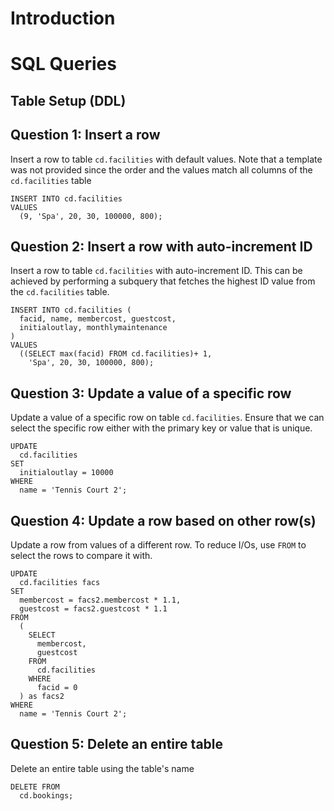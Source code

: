 # Introduction

# SQL Queries
## Table Setup (DDL)


## Question 1: Insert a row
Insert a row to table `cd.facilities` with default values. Note that a template was not provided since the order and the values match all columns of the `cd.facilities` table
```
INSERT INTO cd.facilities 
VALUES 
  (9, 'Spa', 20, 30, 100000, 800);
```

## Question 2: Insert a row with auto-increment ID
Insert a row to table `cd.facilities` with auto-increment ID. This can be achieved by performing a subquery that fetches the highest ID value from the `cd.facilities` table.
```
INSERT INTO cd.facilities (
  facid, name, membercost, guestcost, 
  initialoutlay, monthlymaintenance
) 
VALUES 
  ((SELECT max(facid) FROM cd.facilities)+ 1,
    'Spa', 20, 30, 100000, 800);
```

## Question 3: Update a value of a specific row
Update a value of a specific row on table `cd.facilities`. Ensure that we can select the specific row either with the primary key or value that is unique.
```
UPDATE 
  cd.facilities 
SET 
  initialoutlay = 10000 
WHERE 
  name = 'Tennis Court 2';
```

## Question 4: Update a row based on other row(s)
Update a row from values of a different row. To reduce I/Os, use `FROM` to select the rows to compare it with.
```
UPDATE 
  cd.facilities facs 
SET 
  membercost = facs2.membercost * 1.1, 
  guestcost = facs2.guestcost * 1.1 
FROM 
  (
    SELECT 
      membercost, 
      guestcost 
    FROM 
      cd.facilities 
    WHERE 
      facid = 0
  ) as facs2 
WHERE 
  name = 'Tennis Court 2';
```

## Question 5: Delete an entire table
Delete an entire table using the table's name
```
DELETE FROM
  cd.bookings;
```

